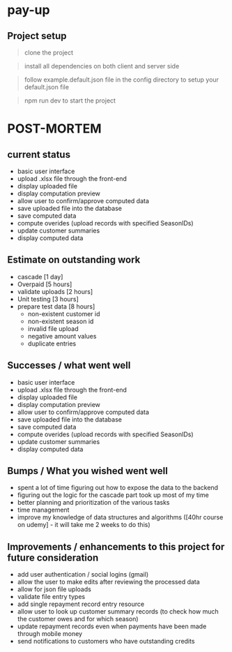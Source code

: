 # pay-up

## Project setup
> clone the project

> install all dependencies on both client and server side

> follow example.default.json file in the config directory to setup your default.json file

> npm run dev to start the project


# POST-MORTEM
## current status
  - basic user interface
  - upload .xlsx file through the front-end
  - display uploaded file
  - display computation preview
  - allow user to confirm/approve computed data
  - save uploaded file into the database
  - save computed data
  - compute overides (upload records with specified SeasonIDs)
  - update customer summaries
  - display computed data

## Estimate on outstanding work
 - cascade                      [1 day] 
 - Overpaid                     [5 hours]
 - validate uploads             [2 hours]
 - Unit testing                 [3 hours]
 - prepare test data            [8 hours]
    - non-existent customer id
    - non-existent season id
    - invalid file upload
    - negative amount values
    - duplicate entries


 ## Successes / what went well
  - basic user interface
  - upload .xlsx file through the front-end
  - display uploaded file
  - display computation preview
  - allow user to confirm/approve computed data
  - save uploaded file into the database
  - save computed data
  - compute overides (upload records with specified SeasonIDs)
  - update customer summaries
  - display computed data

 ## Bumps / What you wished went well
  - spent a lot of time figuring out how to expose the data to the backend
  - figuring out the logic for the cascade part took up most of my time
  - better planning and prioritization of the various tasks
  - time management
  - improve my knowledge of data structures and algorithms  ([40hr course on udemy] - it will take me 2 weeks to do this)


 ## Improvements / enhancements to this project for future consideration
  - add user authentication / social logins (gmail)
  - allow the user to make edits after reviewing the processed data
  - allow for json file uploads
  - validate file entry types
  - add single repayment record entry resource
  - allow user to look up customer summary records (to check how much the customer owes and for which season)
  - update repayment records even when payments have been made through mobile money
  - send notifications to customers who have outstanding credits
  